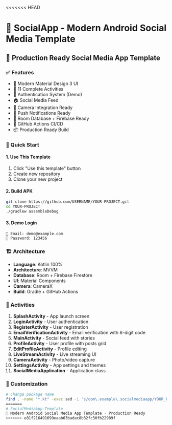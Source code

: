 <<<<<<< HEAD
# 🚀 SocialApp - Modern Android Social Media Template

## 📱 Production Ready Social Media App Template

### ✅ Features
- 🎨 Modern Material Design 3 UI
- 📱 11 Complete Activities
- 🔐 Authentication System (Demo)
- 🏠 Social Media Feed
- 📸 Camera Integration Ready
- 🔔 Push Notifications Ready
- 💾 Room Database + Firebase Ready
- 🚀 GitHub Actions CI/CD
- 📦 Production Ready Build

### 🎯 Quick Start

#### 1. Use This Template
1. Click "Use this template" button
2. Create new repository
3. Clone your new project

#### 2. Build APK
```bash
git clone https://github.com/USERNAME/YOUR-PROJECT.git
cd YOUR-PROJECT
./gradlew assembleDebug
```

#### 3. Demo Login
```
📧 Email: demo@example.com
🔐 Password: 123456
```

### 🏗️ Architecture
- **Language**: Kotlin 100%
- **Architecture**: MVVM
- **Database**: Room + Firebase Firestore
- **UI**: Material Components
- **Camera**: CameraX
- **Build**: Gradle + GitHub Actions

### 📱 Activities
1. **SplashActivity** - App launch screen
2. **LoginActivity** - User authentication  
3. **RegisterActivity** - User registration
4. **EmailVerificationActivity** - Email verification with 6-digit code
5. **MainActivity** - Social feed with stories
6. **ProfileActivity** - User profile with posts grid
7. **EditProfileActivity** - Profile editing
8. **LiveStreamActivity** - Live streaming UI
9. **CameraActivity** - Photo/video capture
10. **SettingsActivity** - App settings and themes
11. **SocialMediaApplication** - Application class

### 🎨 Customization
```bash
# Change package name
find . -name "*.kt" -exec sed -i 's/com\.example\.socialmediaapp/YOUR_PACKAGE/g' {}
=======
# SocialMediaApp-Template
🚀 Modern Android Social Media App Template - Production Ready
>>>>>>> e81f216491699eaab63badac8b32fc30fb22989f
